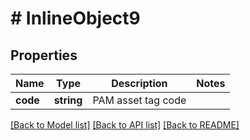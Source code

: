 # # InlineObject9

## Properties

Name | Type | Description | Notes
------------ | ------------- | ------------- | -------------
**code** | **string** | PAM asset tag code |

[[Back to Model list]](../../README.md#models) [[Back to API list]](../../README.md#endpoints) [[Back to README]](../../README.md)
